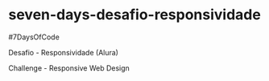 # seven-days-desafio-responsividade

#7DaysOfCode

Desafio - Responsividade (Alura)

Challenge - Responsive Web Design
